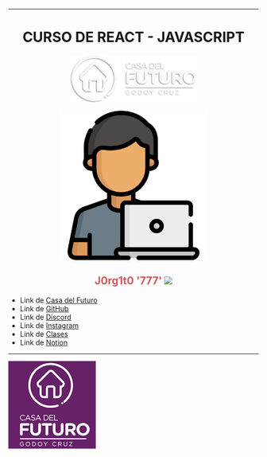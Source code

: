 <hr>
<div align="center">

# CURSO DE REACT - JAVASCRIPT

</div>

<p align="center"><img src="./src/assets/img/logoCasaDelFuturo.webp" ></p>

<div>
<p style = 'text-align:center'>
<img align="center" src="./src/assets/img/programador.png" alt="Avatar" width="300px">
</p>
</div>

<h2 align="center" style="color:#CD5C5C">J0rg1t0 '777' <img
src="https://github.com/blackcater/blackcater/raw/main/images/Hi.gif" height="22" /></h2>

- Link de [Casa del Futuro](https://casa-del-futuro.vercel.app/)
- Link de [GitHub](https://github.com/casa-del-futuro/react/blob/main/02-my-first-app/index.html)
- Link de [Discord](https://discord.gg/aWJEtwyd)
- Link de [Instagram](https://www.instagram.com/casadelfuturo.godoycruz/?hl=es)
- Link de [Clases](https://www.youtube.com/playlist?list=PL0kzc2XH45IYkiA7e4-AVgr67L8XNRWXo)
- Link de [Notion](https://kriptonitx.notion.site/React-JavaScript-b653a44ce0524f5d944826f3a2891017?pvs=4)

<hr>
<img src="./src/assets/img/channels4_profile.jpg">
